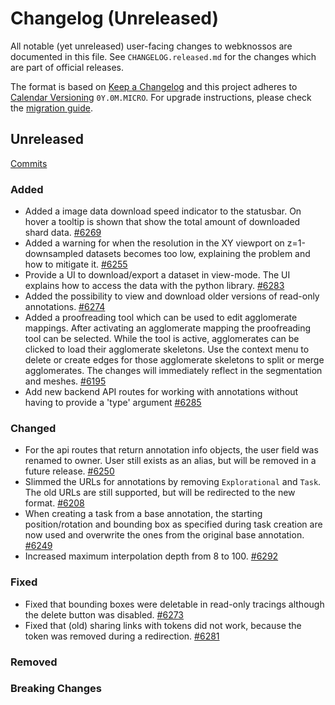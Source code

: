# Changelog (Unreleased)

All notable (yet unreleased) user-facing changes to webknossos are documented in this file.
See `CHANGELOG.released.md` for the changes which are part of official releases.

The format is based on [Keep a Changelog](http://keepachangelog.com/en/1.0.0/)
and this project adheres to [Calendar Versioning](http://calver.org/) `0Y.0M.MICRO`.
For upgrade instructions, please check the [migration guide](MIGRATIONS.released.md).

## Unreleased

[Commits](https://github.com/scalableminds/webknossos/compare/22.06.1...HEAD)

### Added
- Added a image data download speed indicator to the statusbar. On hover a tooltip is shown that show the total amount of downloaded shard data. [#6269](https://github.com/scalableminds/webknossos/pull/6269)
- Added a warning for when the resolution in the XY viewport on z=1-downsampled datasets becomes too low, explaining the problem and how to mitigate it. [#6255](https://github.com/scalableminds/webknossos/pull/6255)
- Provide a UI to download/export a dataset in view-mode. The UI explains how to access the data with the python library. [#6283](https://github.com/scalableminds/webknossos/pull/6283)
- Added the possibility to view and download older versions of read-only annotations. [#6274](https://github.com/scalableminds/webknossos/pull/6274)
- Added a proofreading tool which can be used to edit agglomerate mappings. After activating an agglomerate mapping the proofreading tool can be selected. While the tool is active, agglomerates can be clicked to load their agglomerate skeletons. Use the context menu to delete or create edges for those agglomerate skeletons to split or merge agglomerates. The changes will immediately reflect in the segmentation and meshes. [#6195](https://github.com/scalableminds/webknossos/pull/6195)
- Add new backend API routes for working with annotations without having to provide a 'type' argument [#6285](https://github.com/scalableminds/webknossos/pull/6285)

### Changed

- For the api routes that return annotation info objects, the user field was renamed to owner. User still exists as an alias, but will be removed in a future release. [#6250](https://github.com/scalableminds/webknossos/pull/6250)
- Slimmed the URLs for annotations by removing `Explorational` and `Task`. The old URLs are still supported, but will be redirected to the new format. [#6208](https://github.com/scalableminds/webknossos/pull/6208)
- When creating a task from a base annotation, the starting position/rotation and bounding box as specified during task creation are now used and overwrite the ones from the original base annotation. [#6249](https://github.com/scalableminds/webknossos/pull/6249)
- Increased maximum interpolation depth from 8 to 100. [#6292](https://github.com/scalableminds/webknossos/pull/6292)

### Fixed
- Fixed that bounding boxes were deletable in read-only tracings although the delete button was disabled. [#6273](https://github.com/scalableminds/webknossos/pull/6273)
- Fixed that (old) sharing links with tokens did not work, because the token was removed during a redirection. [#6281](https://github.com/scalableminds/webknossos/pull/6281)

### Removed

### Breaking Changes

